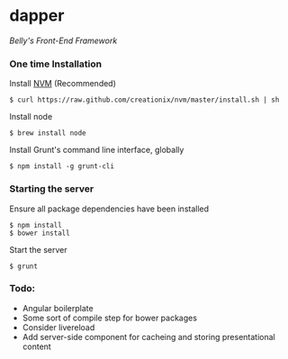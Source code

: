 dapper
======
*Belly's Front-End Framework*

### One time Installation
Install [NVM](https://github.com/creationix/nvm) (Recommended)
 
    $ curl https://raw.github.com/creationix/nvm/master/install.sh | sh

Install node

    $ brew install node

Install Grunt's command line interface, globally

    $ npm install -g grunt-cli

### Starting the server

Ensure all package dependencies have been installed

    $ npm install
    $ bower install

Start the server

    $ grunt

### Todo:
- Angular boilerplate
- Some sort of compile step for bower packages
- Consider livereload
- Add server-side component for cacheing and storing presentational content

